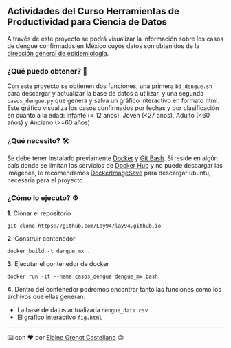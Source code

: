 ## Actividades del Curso Herramientas de Productividad para Ciencia de Datos

A través de este proyecto se podrá visualizar la información sobre los casos de dengue confirmados en México cuyos datos son obtenidos de la [dirección general de epidemiología](https://www.gob.mx/salud/documentos/datos-abiertos-152127). 

### ¿Qué puedo obtener? 🚀

Con este proyecto se obtienen dos funciones, una primera `bd_dengue.sh` para descargar y actualizar la base de datos a utilizar, y una segunda `casos_dengue.py` que genera y salva un gráfico interactivo en formato html. Este gráfico visualiza los casos confirmados por fechas y por clasificación en cuanto a la edad: Infante (< 12 años), Joven (<27 años), Adulto (<60 años) y Anciano (>=60 años)

### ¿Qué necesito? 🛠️

Se debe tener instalado previamente [Docker](https://www.docker.com/get-started/) y [Git Bash](https://carpentries.github.io/workshop-template/#shell). Si reside en algún país donde se limitan los servicios de [Docker Hub](https://hub.docker.com/) y no puede descargar las imágenes, le recomendamos [DockerImageSave](https://github.com/jadolg/DockerImageSave) para descargar ubuntu, necesaria para el proyecto.

### ¿Cómo lo ejecuto? ⚙️
**1.** Clonar el repositorio
```
git clone https://github.com/Lay94/lay94.github.io
```
**2.** Construir contenedor
```
docker build -t dengue_mx .
```
**3.** Ejecutar el contenedor de docker
```
docker run -it --name casos_dengue dengue_mx bash
```
**4.** Dentro del contenedor podremos encontrar tanto las funciones como los archivos que ellas generan:
* La base de datos actualizada `dengue_data.csv`
* El gráfico interactivo `fig.html`






---
⌨️ con ❤️ por [Elaine Grenot Castellano](https://github.com/Lay94/lay94.github.io) 😊
